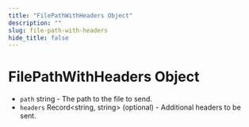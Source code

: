 ```yaml
---
title: "FilePathWithHeaders Object"
description: ""
slug: file-path-with-headers
hide_title: false
---
```


# FilePathWithHeaders Object

* `path` string - The path to the file to send.
* `headers` Record&#60;string, string&#62; (optional) - Additional headers to be sent.
